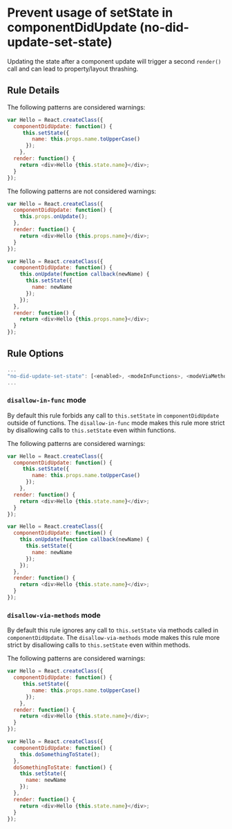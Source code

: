 # Prevent usage of setState in componentDidUpdate (no-did-update-set-state)

Updating the state after a component update will trigger a second `render()` call and can lead to property/layout thrashing.

## Rule Details

The following patterns are considered warnings:

```js
var Hello = React.createClass({
  componentDidUpdate: function() {
     this.setState({
        name: this.props.name.toUpperCase()
      });
    },
  render: function() {
    return <div>Hello {this.state.name}</div>;
  }
});
```

The following patterns are not considered warnings:

```js
var Hello = React.createClass({
  componentDidUpdate: function() {
    this.props.onUpdate();
  },
  render: function() {
    return <div>Hello {this.props.name}</div>;
  }
});
```

```js
var Hello = React.createClass({
  componentDidUpdate: function() {
    this.onUpdate(function callback(newName) {
      this.setState({
        name: newName
      });
    });
  },
  render: function() {
    return <div>Hello {this.props.name}</div>;
  }
});
```

## Rule Options

```js
...
"no-did-update-set-state": [<enabled>, <modeInFunctions>, <modeViaMethods>]
...
```

### `disallow-in-func` mode

By default this rule forbids any call to `this.setState` in `componentDidUpdate` outside of functions. The `disallow-in-func` mode makes this rule more strict by disallowing calls to `this.setState` even within functions.

The following patterns are considered warnings:

```js
var Hello = React.createClass({
  componentDidUpdate: function() {
     this.setState({
        name: this.props.name.toUpperCase()
      });
    },
  render: function() {
    return <div>Hello {this.state.name}</div>;
  }
});
```

```js
var Hello = React.createClass({
  componentDidUpdate: function() {
    this.onUpdate(function callback(newName) {
      this.setState({
        name: newName
      });
    });
  },
  render: function() {
    return <div>Hello {this.state.name}</div>;
  }
});
```

### `disallow-via-methods` mode

By default this rule ignores any call to `this.setState` via methods called in `componentDidUpdate`. The `disallow-via-methods` mode makes this rule more strict by disallowing calls to `this.setState` even within methods.

The following patterns are considered warnings:

```js
var Hello = React.createClass({
  componentDidUpdate: function() {
     this.setState({
        name: this.props.name.toUpperCase()
      });
    },
  render: function() {
    return <div>Hello {this.state.name}</div>;
  }
});
```

```js
var Hello = React.createClass({
  componentDidUpdate: function() {
    this.doSomethingToState();
  },
  doSomethingToState: function() {
    this.setState({
      name: newName
    });
  },
  render: function() {
    return <div>Hello {this.state.name}</div>;
  }
});
```
